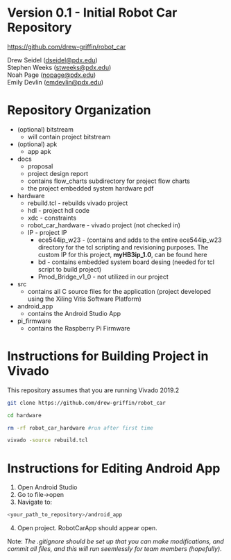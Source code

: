 # Version 0.1 - Initial Robot Car Repository 
https://github.com/drew-griffin/robot_car

Drew Seidel (dseidel@pdx.edu)\
Stephen Weeks (stweeks@pdx.edu)\
Noah Page (nopage@pdx.edu) \
Emily Devlin (emdevlin@pdx.edu)

# Repository Organization 
- (optional) bitstream 
    - will contain project bitstream
- (optional) apk
    - app apk 
- docs
    - proposal
    - project design report 
    - contains flow_charts subdirectory for project flow charts
    - the project embedded system hardware pdf
- hardware
    - rebuild.tcl       - rebuilds vivado project
    - hdl               - project hdl code 
    - xdc               - constraints 
    - robot_car_hardware    - vivado project (not checked in)
    - IP                - project IP 
        - ece544ip_w23     - (contains and adds to the entire ece544ip_w23 directory for the tcl scripting and revisioning purposes. The custom IP for this project, **myHB3ip_1.0**, can be found here
        - bd   - contains embedded system board desing (needed for tcl script to build project)
       - Pmod_Bridge_v1_0 - not utilized in our project
- src 
    - contains all C source files for the application (project developed using the Xiling Vitis Software Platform)
- android_app 
    - contains the Android Studio App
- pi_firmware
    - contains the Raspberry Pi Firmware

# Instructions for Building Project in Vivado 

This repository assumes that you are running Vivado 2019.2

``` sh
git clone https://github.com/drew-griffin/robot_car
```
``` sh
cd hardware
```
``` sh
rm -rf robot_car_hardware #run after first time
```
``` sh 
vivado -source rebuild.tcl
```

# Instructions for Editing Android App

1. Open Android Studio
2. Go to file->open
3. Navigate to: 
``` sh
<your_path_to_repository>/android_app
```
4. Open project. RobotCarApp should appear open. 

Note:  *The .gitignore should be set up that you can make modifications, and commit all files, and this will run seemlessly for team members (hopefully)*.
